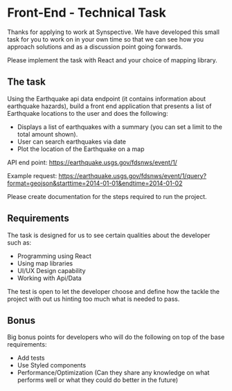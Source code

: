 # Front-End - Technical Task

Thanks for applying to work at Synspective. We have developed this small task for you to work on in your own time so that we can see how you approach solutions and as a discussion point going forwards.

Please implement the task with React and your choice of mapping library.

## The task

Using the Earthquake api data endpoint (it contains information about earthquake hazards), build a front end application that presents a list of Earthquake locations to the user and does the following:

- Displays a list of earthquakes with a summary (you can set a limit to the total amount shown).
- User can search earthquakes via date
- Plot the location of the Earthquake on a map

API end point: https://earthquake.usgs.gov/fdsnws/event/1/

Example request: https://earthquake.usgs.gov/fdsnws/event/1/query?format=geojson&starttime=2014-01-01&endtime=2014-01-02

Please create documentation for the steps required to run the project.

## Requirements

The task is designed for us to see certain qualities about the developer such as:

- Programming using React
- Using map libraries
- UI/UX Design capability
- Working with Api/Data

The test is open to let the developer choose and define how the tackle the project with
out us hinting too much what is needed to pass.

## Bonus

Big bonus points for developers who will
do the following on top of the base requirements:

- Add tests
- Use Styled components
- Performance/Optimization (Can they share any knowledge on what performs well or
  what they could do better in the future)
